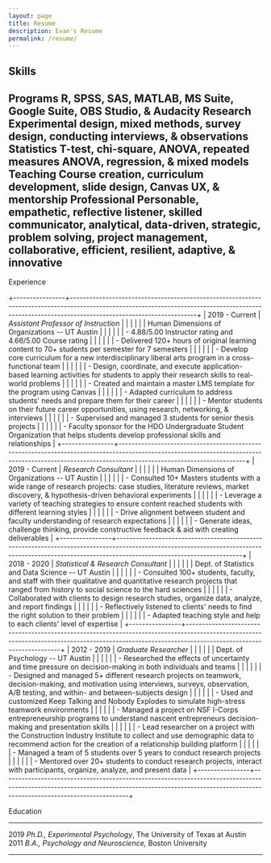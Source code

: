 ```yaml
---
layout: page
title: Resume
description: Evan's Resume
permalink: /resume/
---
```


Skills
------
  Programs       R, SPSS, SAS, MATLAB, MS Suite, Google Suite, OBS Studio, & Audacity
  Research       Experimental design, mixed methods, survey design, conducting interviews, & observations
  Statistics     T-test, chi-square, ANOVA, repeated measures ANOVA, regression, & mixed models
  Teaching       Course creation, curriculum development, slide design, Canvas UX, & mentorship
  Professional   Personable, empathetic, reflective listener, skilled communicator, analytical, data-driven, strategic, problem solving, project management, collaborative,                        efficient, resilient, adaptive, & innovative
------

Experience

+----------------+---------------------------------------------------------------------------------------------------------------------------------------------------------------------------------------------------+
| 2019 - Current | *Assistant Professor of Instruction*                                                                                                                                                              |
|                |                                                                                                                                                                                                   |
|                | Human Dimensions of Organizations -- UT Austin                                                                                                                                                    |
|                |                                                                                                                                                                                                   |
|                | -   4.88/5.00 Instructor rating and 4.66/5.00 Course rating                                                                                                                                       |
|                |                                                                                                                                                                                                   |
|                | -   Delivered 120+ hours of original learning content to 70+ students per semester for 7 semesters                                                                                                |
|                |                                                                                                                                                                                                   |
|                | -   Develop core curriculum for a new interdisciplinary liberal arts program in a cross-functional team                                                                                           |
|                |                                                                                                                                                                                                   |
|                | -   Design, coordinate, and execute application-based learning activities for students to apply their research skills to real-world problems                                                      |
|                |                                                                                                                                                                                                   |
|                | -   Created and maintain a master LMS template for the program using Canvas                                                                                                                       |
|                |                                                                                                                                                                                                   |
|                | -   Adapted curriculum to address students' needs and prepare them for their career                                                                                                               |
|                |                                                                                                                                                                                                   |
|                | -   Mentor students on their future career opportunities, using research, networking, & interviews                                                                                                |
|                |                                                                                                                                                                                                   |
|                | -   Supervised and managed 3 students for senior thesis projects                                                                                                                                  |
|                |                                                                                                                                                                                                   |
|                | -   Faculty sponsor for the HDO Undergraduate Student Organization that helps students develop professional skills and relationships                                                              |
+----------------+---------------------------------------------------------------------------------------------------------------------------------------------------------------------------------------------------+
| 2019 - Current | *Research Consultant*                                                                                                                                                                             |
|                |                                                                                                                                                                                                   |
|                | Human Dimensions of Organizations -- UT Austin                                                                                                                                                    |
|                |                                                                                                                                                                                                   |
|                | -   Consulted 10+ Masters students with a wide range of research projects: case studies, literature reviews, market discovery, & hypothesis-driven behavioral experiments                         |
|                |                                                                                                                                                                                                   |
|                | -   Leverage a variety of teaching strategies to ensure content reached students with different learning styles                                                                                   |
|                |                                                                                                                                                                                                   |
|                | -   Drive alignment between student and faculty understanding of research expectations                                                                                                            |
|                |                                                                                                                                                                                                   |
|                | -   Generate ideas, challenge thinking, provide constructive feedback & aid with creating deliverables                                                                                            |
+----------------+---------------------------------------------------------------------------------------------------------------------------------------------------------------------------------------------------+
| 2018 - 2020    | *Statistical & Research Consultant*                                                                                                                                                               |
|                |                                                                                                                                                                                                   |
|                | Dept. of Statistics and Data Science -- UT Austin                                                                                                                                                 |
|                |                                                                                                                                                                                                   |
|                | -   Consulted 100+ students, faculty, and staff with their qualitative and quantitative research projects that ranged from history to social science to the hard sciences                         |
|                |                                                                                                                                                                                                   |
|                | -   Collaborated with clients to design research studies, organize data, analyze, and report findings                                                                                             |
|                |                                                                                                                                                                                                   |
|                | -   Reflectively listened to clients' needs to find the right solution to their problem                                                                                                           |
|                |                                                                                                                                                                                                   |
|                | -   Adapted teaching style and help to each clients' level of expertise                                                                                                                           |
+----------------+---------------------------------------------------------------------------------------------------------------------------------------------------------------------------------------------------+
| 2012 - 2019    | *Graduate Researcher*                                                                                                                                                                             |
|                |                                                                                                                                                                                                   |
|                | Dept. of Psychology -- UT Austin                                                                                                                                                                  |
|                |                                                                                                                                                                                                   |
|                | -   Researched the effects of uncertainty and time pressure on decision-making in both individuals and teams                                                                                      |
|                |                                                                                                                                                                                                   |
|                | -   Designed and managed 5+ different research projects on teamwork, decision-making, and motivation using interviews, surveys, observation, A/B testing, and within- and between-subjects design |
|                |                                                                                                                                                                                                   |
|                | -   Used and customized Keep Talking and Nobody Explodes to simulate high-stress teamwork environments                                                                                            |
|                |                                                                                                                                                                                                   |
|                | -   Managed a project on NSF I-Corps entrepreneurship programs to understand nascent entrepreneurs decision-making and presentation skills                                                        |
|                |                                                                                                                                                                                                   |
|                | -   Lead researcher on a project with the Construction Industry Institute to collect and use demographic data to recommend action for the creation of a relationship building platform            |
|                |                                                                                                                                                                                                   |
|                | -   Managed a team of 5 students over 5 years to conduct research projects                                                                                                                        |
|                |                                                                                                                                                                                                   |
|                | -   Mentored over 20+ students to conduct research projects, interact with participants, organize, analyze, and present data                                                                      |
+----------------+---------------------------------------------------------------------------------------------------------------------------------------------------------------------------------------------------+

Education

  ------ ---------------------------------------------------------------------
  2019   *Ph.D., Experimental Psychology*, The University of Texas at Austin
  2011   *B.A., Psychology and Neuroscience,* Boston University
         
  ------ ---------------------------------------------------------------------

